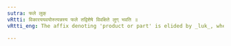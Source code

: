 ```yaml
---
sutra: फले लुक्
vRtti: विकारययवयोरुत्पन्नस्य फले तद्विशेषे विवक्षिते लुग् भवति ॥
vRtti_eng: The affix denoting 'product or part' is elided by _luk_, when such product or part is 'a fruit.'

---
```

